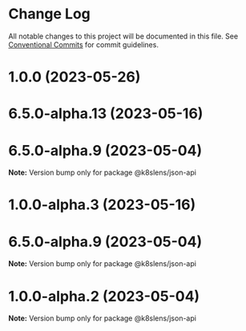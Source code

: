 # Change Log

All notable changes to this project will be documented in this file.
See [Conventional Commits](https://conventionalcommits.org) for commit guidelines.

# 1.0.0 (2023-05-26)



# 6.5.0-alpha.13 (2023-05-16)



# 6.5.0-alpha.9 (2023-05-04)

**Note:** Version bump only for package @k8slens/json-api





# 1.0.0-alpha.3 (2023-05-16)



# 6.5.0-alpha.9 (2023-05-04)

**Note:** Version bump only for package @k8slens/json-api





# 1.0.0-alpha.2 (2023-05-04)

**Note:** Version bump only for package @k8slens/json-api
